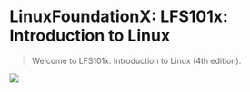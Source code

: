 # LinuxFoundationX: LFS101x: Introduction to Linux
> Welcome to LFS101x: Introduction to Linux (4th edition).

![](https://d37djvu3ytnwxt.cloudfront.net/assets/courseware/v1/7043bebde379730f702f381d4b1d4e8c/asset-v1:LinuxFoundationX+LFS101x+1T2017+type@asset+block/LF_logo_color.jpg)


